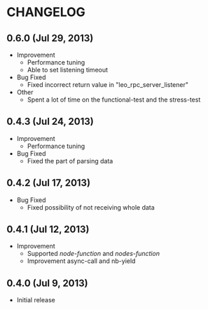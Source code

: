 # CHANGELOG

## 0.6.0  (Jul 29, 2013)

* Improvement
    * Performance tuning
    * Able to set listening timeout
* Bug Fixed
    * Fixed incorrect return value in "leo_rpc_server_listener"
* Other
    * Spent a lot of time on the functional-test and the stress-test


## 0.4.3  (Jul 24, 2013)

* Improvement
    * Performance tuning
* Bug Fixed
    * Fixed the part of parsing data


## 0.4.2  (Jul 17, 2013)

* Bug Fixed
    * Fixed possibility of not receiving whole data


## 0.4.1  (Jul 12, 2013)

* Improvement
    * Supported *node-function* and *nodes-function*
    * Improvement async-call and nb-yield


## 0.4.0  (Jul 9, 2013)

* Initial release

